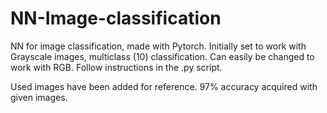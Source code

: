 # NN-Image-classification
NN for image classification, made with Pytorch. 
Initially set to work with Grayscale images, multiclass (10) classification. Can easily be changed to work with RGB. Follow instructions in the .py script.

Used images have been added for reference. 97% accuracy acquired with given images.
